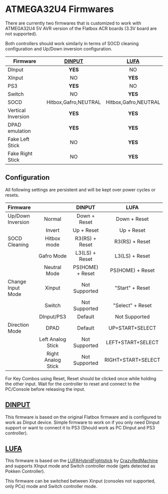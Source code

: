 # ATMEGA32U4 Firmwares

There are currently two firmwares that is customized to work with ATMEGA32U4 5V AVR version of the Flatbox ACR boards (3.3V board are not supported).

Both controllers should work similarly in terms of SOCD cleaning configuration and Up/Down inversion configuration.

Firmware            | [DINPUT](DINPUT)      | [LUFA](LUFA)          |
------------------- | :-------------------: | :-------------------: |
DInput              | **YES**               | NO                    |
XInput              | NO                    | **YES**               |
PS3                 | **YES**               | NO                    |
Switch              | NO                    | **YES**               |
SOCD                | Hitbox,Gafro,NEUTRAL  | Hitbox,Gafro,NEUTRAL  |
Vertical Inversion  | **YES**               | **YES**               |
DPAD emulation      | **YES**               | **YES**               |
Fake Left Stick     | NO                    | **YES**               |
Fake Right Stick    | NO                    | **YES**               |

## Configuration

All following settings are persistent and will be kept over power cycles or resets.

| Firmware          |                       | DINPUT            | LUFA                  |
| :---------------- | :-------------------: | :---------------: | :-------------------: |
| Up/Down Inversion | Normal                | Down + Reset      | Down + Reset          |
|                   | Invert                | Up + Reset        | Up + Reset            |
| SOCD Cleaning     | Hitbox mode           | R3(RS) + Reset    | R3(RS) + Reset        |
|                   | Gafro Mode            | L3(LS) + Reset    | L3(LS) + Reset        |
|                   | Neutral Mode          | PS(HOME) + Reset  | PS(HOME) + Reset      |
| Change Input Mode | Xinput                | Not Supported     | "Start" + Reset       |
|                   | Switch                | Not Supported     | "Select" + Reset      |
|                   | DInput/PS3            | Default           | Not Supported         |
| Direction Mode    | DPAD                  | Default           | UP+START+SELECT       |
|                   | Left Analog Stick     | Not Supported     | LEFT+START+SELECT     |
|                   | Right Analog Stick    | Not Supported     | RIGHT+START+SELECT    |

For Key Combos using Reset, Reset should be clicked once while holding the other input.
Wait for the controller to reset and connect to the PC/Console before releasing the input.

## [DINPUT](./DINPUT/)

This firmware is based on the original Flatbox firmware and is configured to work as Dinput device.
Simple firmware to work on if you only need Dinput support or want to connect it to PS3 
(Should work as PC Dinput and PS3 controller).

## [LUFA](./LUFA/)

This firmware is based on the [LUFAHybridFightstick](https://github.com/CrazyRedMachine/LUFAHybridFightstick) by [CrazyRedMachine](https://github.com/CrazyRedMachine)
and supports XInput mode and Switch controller mode (gets detected as Pokken Controller).

This firmware can be switched between Xinput (consoles not supported, only PCs) mode and Switch controller mode.
